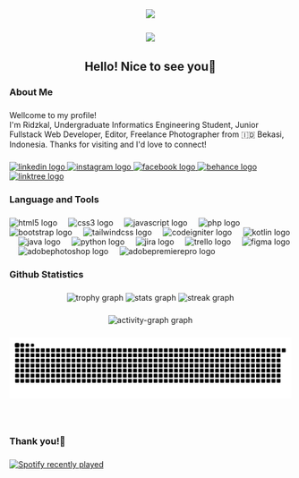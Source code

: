 <div align="center">
  <img height="150" src="https://media3.giphy.com/media/v1.Y2lkPTc5MGI3NjExcnBnbHMwMnlsbjh0OWU3c2loNng2cDd4Ynl4NXprcDBqYmR6aGQ0ZyZlcD12MV9pbnRlcm5hbF9naWZfYnlfaWQmY3Q9Zw/S9d8XB557e8phGLBVS/giphy.gif"  />
</div>

###

<div align="center">
  <img src="https://profile-counter.glitch.me/ridzkaljamil/count.svg?"  />
</div>

###

<h2 align="center">Hello! Nice to see you👋</h2>

###

<h3 align="left">About Me</h3>

###

<p align="left">Wellcome to my profile!<br>I'm Ridzkal, Undergraduate Informatics Engineering Student, Junior Fullstack Web Developer, Editor, Freelance Photographer from 🇮🇩 Bekasi, Indonesia. Thanks for visiting and I'd love to connect!</p>

###

<div align="left">
  <a href="https://www.linkedin.com/in/ridzkaljamil/" target="_blank">
    <img src="https://raw.githubusercontent.com/maurodesouza/profile-readme-generator/master/src/assets/icons/social/linkedin/default.svg" width="47" height="35" alt="linkedin logo"  />
  </a>
  <a href="https://www.instagram.com/ridzkaljamiil/" target="_blank">
    <img src="https://raw.githubusercontent.com/maurodesouza/profile-readme-generator/master/src/assets/icons/social/instagram/default.svg" width="47" height="35" alt="instagram logo"  />
  </a>
  <a href="https://www.facebook.com/ridzkaljamiil/" target="_blank">
    <img src="https://raw.githubusercontent.com/maurodesouza/profile-readme-generator/master/src/assets/icons/social/facebook/default.svg" width="47" height="35" alt="facebook logo"  />
  </a>
  <a href="https://www.behance.net/ridzkaljamil" target="_blank">
    <img src="https://raw.githubusercontent.com/maurodesouza/profile-readme-generator/master/src/assets/icons/social/behance/default.svg" width="47" height="35" alt="behance logo"  />
  </a>
  <a href="https://lynk.id/ridzkaljamil" target="_blank">
    <img src="https://raw.githubusercontent.com/maurodesouza/profile-readme-generator/master/src/assets/icons/social/linktree/default.svg" width="47" height="35" alt="linktree logo"  />
  </a>
</div>

###

<h3 align="left">Language and Tools</h3>

###

<div align="left">
  <img src="https://cdn.jsdelivr.net/gh/devicons/devicon/icons/html5/html5-original.svg" height="35" alt="html5 logo"  />
  <img width="12" />
  <img src="https://cdn.jsdelivr.net/gh/devicons/devicon/icons/css3/css3-original.svg" height="35" alt="css3 logo"  />
  <img width="12" />
  <img src="https://cdn.simpleicons.org/javascript/F7DF1E" height="35" alt="javascript logo"  />
  <img width="12" />
  <img src="https://cdn.jsdelivr.net/gh/devicons/devicon/icons/php/php-original.svg" height="35" alt="php logo"  />
  <img width="12" />
  <img src="https://skillicons.dev/icons?i=bootstrap" height="35" alt="bootstrap logo"  />
  <img width="12" />
  <img src="https://cdn.simpleicons.org/tailwindcss/06B6D4" height="35" alt="tailwindcss logo"  />
  <img width="12" />
  <img src="https://cdn.simpleicons.org/codeigniter/EF4223" height="35" alt="codeigniter logo"  />
  <img width="12" />
  <img src="https://cdn.jsdelivr.net/gh/devicons/devicon/icons/kotlin/kotlin-original.svg" height="35" alt="kotlin logo"  />
  <img width="12" />
  <img src="https://cdn.jsdelivr.net/gh/devicons/devicon/icons/java/java-original.svg" height="35" alt="java logo"  />
  <img width="12" />
  <img src="https://cdn.jsdelivr.net/gh/devicons/devicon/icons/python/python-original.svg" height="35" alt="python logo"  />
  <img width="12" />
  <img src="https://cdn.jsdelivr.net/gh/devicons/devicon/icons/jira/jira-original.svg" height="35" alt="jira logo"  />
  <img width="12" />
  <img src="https://cdn.simpleicons.org/trello/0052CC" height="35" alt="trello logo"  />
  <img width="12" />
  <img src="https://cdn.jsdelivr.net/gh/devicons/devicon/icons/figma/figma-original.svg" height="35" alt="figma logo"  />
  <img width="12" />
  <img src="https://skillicons.dev/icons?i=ps" height="35" alt="adobephotoshop logo"  />
  <img width="12" />
  <img src="https://skillicons.dev/icons?i=pr" height="35" alt="adobepremierepro logo"  />
</div>

###

<h3 align="left">Github Statistics</h3>

###

<div align="center">
  <img src="https://github-profile-trophy.vercel.app?username=ridzkaljamil&theme=matrix&column=-1&row=1&margin-w=8&margin-h=8&no-bg=true&no-frame=true&order=4" height="150" alt="trophy graph"  />
  <img src="https://github-readme-stats.vercel.app/api?username=ridzkaljamil&hide_title=false&hide_rank=false&show_icons=true&include_all_commits=true&count_private=true&disable_animations=false&theme=chartreuse-dark&locale=en&hide_border=false&order=1" height="180" alt="stats graph"  />
  <img src="https://streak-stats.demolab.com?user=ridzkaljamil&locale=en&mode=daily&theme=chartreuse-dark&hide_border=false&border_radius=5&order=3" height="180" alt="streak graph"  />
</div>

###

<div align="center">
  <img src="https://github-readme-activity-graph.vercel.app/graph?username=ridzkaljamil&radius=16&theme=chartreuse-dark&area=true&order=5&hide_border=false&hide_title=false" height="367" alt="activity-graph graph"  />
</div>

###

<img src="https://raw.githubusercontent.com/ridzkaljamil/ridzkaljamil/output/snake.svg" alt="Snake animation" />

###

<br clear="both">

<h3 align="left">Thank you!👋</h3>

###

<div align="left">
  <a href="https://open.spotify.com/user/31c2rrqhbu4tlke2levr4omksotq">
    <img src="https://spotify-recently-played-readme.vercel.app/api?user=31c2rrqhbu4tlke2levr4omksotq&count=3&unique=false" alt="Spotify recently played"  />
  </a>
</div>

###
